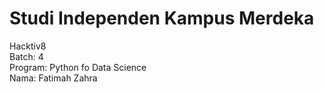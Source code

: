 # Studi Independen Kampus Merdeka

Hacktiv8 <br />
Batch: 4 <br />
Program: Python fo Data Science <br />
Nama: Fatimah Zahra
